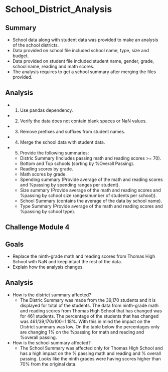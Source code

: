 # School_District_Analysis
## Summary
- School data along with student data was provided to make an analysis of the school districts.
- Data provided on school file included school name, type, size and budget.
- Data provided on student file included student name, gender, grade, school name, reading and math scores.
- The analysis requires to get a school summary after merging the files provided.

## Analysis
- 1. Use pandas dependency. 
- 2. Verify the data does not contain blank spaces or NaN values.
- 3. Remove prefixes and suffixes from student names.
- 4. Merge the school data with student data.
- 5. Provide the following summaries:
    - Distric Summary (Includes passing math and reading scores >= 70).
    - Bottom and Top schools (sorting by %Overall Passing).
    - Reading scores by grade.
    - Math scores by grade.
    - Spending summary (Provide average of the math and reading scores and %passing by spending ranges per student).
    - Size summary (Provide average of the math and reading scores and %passing by school size ranges(number of students per school)).
    - School Summary (contains the average of the data by school name).
    - Type Summary (Provide average of the math and reading scores and %passing by school type).
    
## Challenge Module 4
## Goals
- Replace the ninth-grade math and reading scores from Thomas High School with NaN and keep intact the rest of the data. 
- Explain how the analysis changes.

## Analysis
- How is the district summary affected?
    - The Distric Summary was made from the 39,170 students and it is displayed for total of the students.  The data from ninth-grade math and reading scores from Thomas High School that has changed was for 461 students.  The percentage of the students that has changed was 461/39,170x100=1.18%.  With this in mind the impact on the District summary was low.  On the table below the percentages only are changing 1% on the %passing for math and reading and %overall passing.  
- How is the school summary affected?
    - The School Summary was affected only for Thomas High School and has a high impact on the % passing math and reading and % overall passing.  Looks like the ninth grades were having scores higher than 70% from the original data.

    

